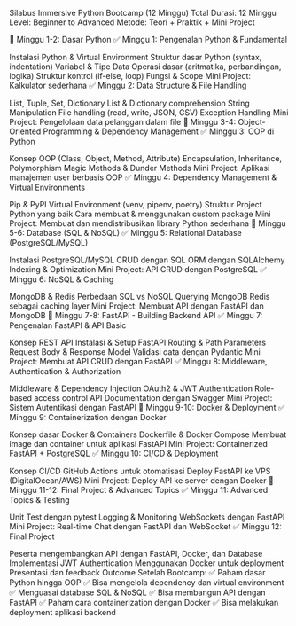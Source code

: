 Silabus Immersive Python Bootcamp (12 Minggu)
Total Durasi: 12 Minggu
Level: Beginner to Advanced
Metode: Teori + Praktik + Mini Project

📌 Minggu 1-2: Dasar Python
✅ Minggu 1: Pengenalan Python & Fundamental

Instalasi Python & Virtual Environment
Struktur dasar Python (syntax, indentation)
Variabel & Tipe Data
Operasi dasar (aritmatika, perbandingan, logika)
Struktur kontrol (if-else, loop)
Fungsi & Scope
Mini Project: Kalkulator sederhana
✅ Minggu 2: Data Structure & File Handling

List, Tuple, Set, Dictionary
List & Dictionary comprehension
String Manipulation
File handling (read, write, JSON, CSV)
Exception Handling
Mini Project: Pengelolaan data pelanggan dalam file
📌 Minggu 3-4: Object-Oriented Programming & Dependency Management
✅ Minggu 3: OOP di Python

Konsep OOP (Class, Object, Method, Attribute)
Encapsulation, Inheritance, Polymorphism
Magic Methods & Dunder Methods
Mini Project: Aplikasi manajemen user berbasis OOP
✅ Minggu 4: Dependency Management & Virtual Environments

Pip & PyPI
Virtual Environment (venv, pipenv, poetry)
Struktur Project Python yang baik
Cara membuat & menggunakan custom package
Mini Project: Membuat dan mendistribusikan library Python sederhana
📌 Minggu 5-6: Database (SQL & NoSQL)
✅ Minggu 5: Relational Database (PostgreSQL/MySQL)

Instalasi PostgreSQL/MySQL
CRUD dengan SQL
ORM dengan SQLAlchemy
Indexing & Optimization
Mini Project: API CRUD dengan PostgreSQL
✅ Minggu 6: NoSQL & Caching

MongoDB & Redis
Perbedaan SQL vs NoSQL
Querying MongoDB
Redis sebagai caching layer
Mini Project: Membuat API dengan FastAPI dan MongoDB
📌 Minggu 7-8: FastAPI - Building Backend API
✅ Minggu 7: Pengenalan FastAPI & API Basic

Konsep REST API
Instalasi & Setup FastAPI
Routing & Path Parameters
Request Body & Response Model
Validasi data dengan Pydantic
Mini Project: Membuat API CRUD dengan FastAPI
✅ Minggu 8: Middleware, Authentication & Authorization

Middleware & Dependency Injection
OAuth2 & JWT Authentication
Role-based access control
API Documentation dengan Swagger
Mini Project: Sistem Autentikasi dengan FastAPI
📌 Minggu 9-10: Docker & Deployment
✅ Minggu 9: Containerization dengan Docker

Konsep dasar Docker & Containers
Dockerfile & Docker Compose
Membuat image dan container untuk aplikasi FastAPI
Mini Project: Containerized FastAPI + PostgreSQL
✅ Minggu 10: CI/CD & Deployment

Konsep CI/CD
GitHub Actions untuk otomatisasi
Deploy FastAPI ke VPS (DigitalOcean/AWS)
Mini Project: Deploy API ke server dengan Docker
📌 Minggu 11-12: Final Project & Advanced Topics
✅ Minggu 11: Advanced Topics & Testing

Unit Test dengan pytest
Logging & Monitoring
WebSockets dengan FastAPI
Mini Project: Real-time Chat dengan FastAPI dan WebSocket
✅ Minggu 12: Final Project

Peserta mengembangkan API dengan FastAPI, Docker, dan Database
Implementasi JWT Authentication
Menggunakan Docker untuk deployment
Presentasi dan feedback
Outcome Setelah Bootcamp:
✅ Paham dasar Python hingga OOP
✅ Bisa mengelola dependency dan virtual environment
✅ Menguasai database SQL & NoSQL
✅ Bisa membangun API dengan FastAPI
✅ Paham cara containerization dengan Docker
✅ Bisa melakukan deployment aplikasi backend
